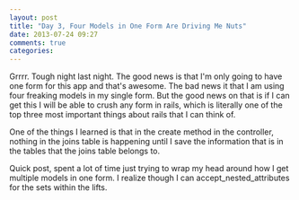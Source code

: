 ```yaml
---
layout: post
title: "Day 3, Four Models in One Form Are Driving Me Nuts"
date: 2013-07-24 09:27
comments: true
categories: 
---
```

Grrrr.  Tough night last night.  The good news is that I'm only going to have one form for this app and that's awesome. The bad news it that I am using four freaking models in my single form.  But the good news on that is if I can get this I will be able to crush any form in rails, which is literally one of the top three most important things about rails that I can think of.

One of the things I learned is that in the create method in the controller, nothing in the joins table is happening until I save the information that is in the tables that the joins table belongs to.

Quick post, spent a lot of time just trying to wrap my head around how I get multiple models in one form.  I realize though I can accept_nested_attributes for the sets within the lifts.
